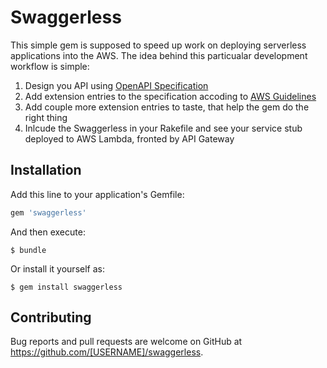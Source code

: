 # Swaggerless

This simple gem is supposed to speed up work on deploying serverless applications into the AWS.
The idea behind this particualar development workflow is simple:

1. Design you API using [OpenAPI Specification](https://github.com/OAI/OpenAPI-Specification)
2. Add extension entries to the specification accoding to [AWS Guidelines](http://docs.aws.amazon.com/apigateway/latest/developerguide/api-gateway-swagger-extensions.html)
3. Add couple more extension entries to taste, that help the gem do the right thing
4. Inlcude the Swaggerless in your Rakefile and see your service stub deployed to AWS Lambda, fronted by API Gateway

## Installation

Add this line to your application's Gemfile:

```ruby
gem 'swaggerless'
```

And then execute:

    $ bundle

Or install it yourself as:

    $ gem install swaggerless

## Contributing

Bug reports and pull requests are welcome on GitHub at https://github.com/[USERNAME]/swaggerless.

